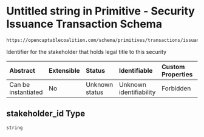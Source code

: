 # Untitled string in Primitive - Security Issuance Transaction Schema

```txt
https://opencaptablecoalition.com/schema/primitives/transactions/issuance/BaseIssuance.schema.json#/properties/stakeholder_id
```

Identifier for the stakeholder that holds legal title to this security

| Abstract            | Extensible | Status         | Identifiable            | Custom Properties | Additional Properties | Access Restrictions | Defined In                                                                                                                 |
| :------------------ | :--------- | :------------- | :---------------------- | :---------------- | :-------------------- | :------------------ | :------------------------------------------------------------------------------------------------------------------------- |
| Can be instantiated | No         | Unknown status | Unknown identifiability | Forbidden         | Allowed               | none                | [BaseIssuance.schema.json*](../../schema/primitives/transactions/issuance/BaseIssuance.schema.json "open original schema") |

## stakeholder_id Type

`string`
